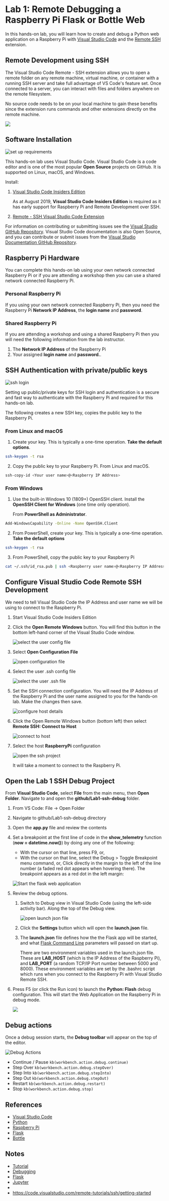 # Lab 1: Remote Debugging a Raspberry Pi Flask or Bottle Web

In this hands-on lab, you will learn how to create and debug a Python web application on a Raspberry Pi with [Visual Studio Code](https://code.visualstudio.com/) and the [Remote SSH](https://marketplace.visualstudio.com/items?itemName=ms-vscode-remote.remote-ssh) extension.

## Remote Development using SSH

The Visual Studio Code Remote - SSH extension allows you to open a remote folder on any remote machine, virtual machine, or container with a running SSH server and take full advantage of VS Code's feature set. Once connected to a server, you can interact with files and folders anywhere on the remote filesystem.

No source code needs to be on your local machine to gain these benefits since the extension runs commands and other extensions directly on the remote machine.

![](resources/architecture-ssh.png)

## Software Installation

![set up requirements](resources/setup.jpg)

This hands-on lab uses Visual Studio Code. Visual Studio Code is a code editor and is one of the most popular **Open Source** projects on GitHub. It is supported on Linux, macOS, and Windows.

Install:

1. [Visual Studio Code Insiders Edition](https://code.visualstudio.com/insiders/)

    As at August 2019, **Visual Studio Code Insiders Edition** is required as it has early support for Raspberry Pi and Remote Development over SSH.

2. [Remote - SSH Visual Studio Code Extension](https://marketplace.visualstudio.com/items?itemName=ms-vscode-remote.remote-ssh)

For information on contributing or submitting issues see the [Visual Studio GitHub Repository](https://github.com/microsoft/vscode). Visual Studio Code documentation is also Open Source, and you can contribute or submit issues from the [Visual Studio Documentation GitHub Repository](https://github.com/microsoft/vscode-docs).

## Raspberry Pi Hardware

You can complete this hands-on lab using your own network connected Raspberry Pi or if you are attending a workshop then you can use a shared network connected Raspberry Pi.

### Personal Raspberry Pi

If you using your own network connected Raspberry Pi, then you need the Raspberry Pi **Network IP Address**, the **login name** and **password**.

### Shared Raspberry Pi

If you are attending a workshop and using a shared Raspberry Pi then you will need the following information from the lab instructor.

1. The **Network IP Address** of the Raspberry Pi
2. Your assigned **login name** and **password.**.

## SSH Authentication with private/public keys

![ssh login](resources/ssh-login.jpg)

Setting up public/private keys for SSH login and authentication is a secure and fast way to authenticate with the Raspberry Pi and required for this hands-on lab.

The following creates a new SSH key, copies the public key to the Raspberry Pi.

### From Linux and macOS

1. Create your key. This is typically a one-time operation. **Take the default options**.

```bash
ssh-keygen -t rsa
```

2. Copy the public key to your Raspberry Pi. From Linux and macOS.

```bash
ssh-copy-id <Your user name>@<Raspberry IP Address>
```

### From Windows

1. Use the built-in Windows 10 (1809+) OpenSSH client. Install the **OpenSSH Client for Windows** (one time only operation).

    From **PowerShell as Administrator**.

```bash
Add-WindowsCapability -Online -Name OpenSSH.Client
```

2. From PowerShell, create your key. This is typically a one-time operation. **Take the default options**

```bash
ssh-keygen -t rsa
```

3. From PowerShell, copy the public key to your Raspberry Pi

```bash
cat ~/.ssh/id_rsa.pub | ssh <Raspberry user name>@<Raspberry IP Address> "mkdir -p ~/.ssh; cat >> ~/.ssh/authorized_keys"
```



## Configure Visual Studio Code Remote SSH Development

We need to tell Visual Studio Code the IP Address and user name we will be using to connect to the Raspberry Pi.

1. Start Visual Studio Code Insiders Edition

2. Click the **Open Remote Windows** button. You will find this button in the bottom left-hand corner of the Visual Studio Code window.

    ![select the user config file](resources/vs-code-open-remote-window.png)

3. Select **Open Configuration File**

    ![open configuration file](resources/vs-code-open-configuration.png)

4. Select the user .ssh config file

    ![select the user .ssh file](resources/vs-code-open-config-file.png)

5. Set the SSH connection configuration. You will need the IP Address of the Raspberry Pi and the user name assigned to you for the hands-on lab. Make the changes then save.

    ![configure host details](resources/vs-code-config-host-details.png)

6. Click the Open Remote Windows button (bottom left) then select **Remote SSH: Connect to Host**

    ![connect to host](resources/vs-code-connect-host.png)

7. Select the host **RaspberryPi** configuration

    ![open the ssh project](resources/vs-code-open-ssh-connection.png)

    It will take a moment to connect to the Raspberry Pi.

## Open the Lab 1 SSH Debug Project

From **Visual Studio Code**, select **File** from the main menu, then **Open Folder**. Navigate to and open the **github/Lab1-ssh-debug** folder.

1. From VS Code: File -> Open Folder
2. Navigate to github/Lab1-ssh-debug directory
3. Open the **app.py** file and review the contents
4. Set a breakpoint at the first line of code in the **show_telemetry** function (**now = datetime.now()**) by doing any one of the following:

    - With the cursor on that line, press F9, or,
    - With the cursor on that line, select the Debug > Toggle Breakpoint menu command, or, Click directly in the margin to the left of the line number (a faded red dot appears when hovering there). The breakpoint appears as a red dot in the left margin:

    ![Start the flask web application](resources/vs-code-flask-app.png)

5. Review the debug options.
    1. Switch to Debug view in Visual Studio Code (using the left-side activity bar). Along the top of the Debug view.

        ![open launch json file](resources/vs-code-open-launch-json.png)

    2. Click the **Settings** button which will open the **launch.json** file.
    3. The **launch.json** file defines how the the Flask app will be started, and what [Flask Command Line](https://flask.palletsprojects.com/en/1.0.x/cli/) parameters will passed on start up.

        There are two environment variables used in the launch.json file. These are **LAB_HOST** (which is the IP Address of the Raspberry Pi), and **LAB_PORT** (a random TCP/IP Port number between 5000 and 8000). These environment variables are set by the .bashrc script which runs when you connect to the Raspberry Pi with Visual Studio Remote SSH.

6. Press F5 (or click the Run icon) to launch the **Python: Flash** debug configuration. This will start the Web Application on the Raspberry Pi in debug mode.

    ![](resources/vs-code-launch-debugger.png)

## Debug actions

Once a debug session starts, the **Debug toolbar** will appear on the top of the editor.

![Debug Actions](resources/toolbar.png)

- Continue / Pause `kb(workbench.action.debug.continue)`
- Step Over `kb(workbench.action.debug.stepOver)`
- Step Into `kb(workbench.action.debug.stepInto)`
- Step Out `kb(workbench.action.debug.stepOut)`
- Restart `kb(workbench.action.debug.restart)`
- Stop `kb(workbench.action.debug.stop)`

## References

- [Visual Studio Code](https://code.visualstudio.com/)
- [Python](https://azure.microsoft.com/en-au/services/iot-central/)
- [Raspberry Pi](https://www.raspberrypi.org/)
- [Flask](https://www.fullstackpython.com/flask.html)
- [Bottle](https://bottlepy.org)


## Notes

- [Tutorial](https://vscode-westeu.azurewebsites.net/docs/python/python-tutorial)
- [Debugging](https://vscode-westeu.azurewebsites.net/docs/python/tutorial-flask)
- [Flask](https://vscode-westeu.azurewebsites.net/docs/python/debugging)
- [Jupyter](https://vscode-westeu.azurewebsites.net/docs/python/jupyter-support)
- 
- https://code.visualstudio.com/remote-tutorials/ssh/getting-started